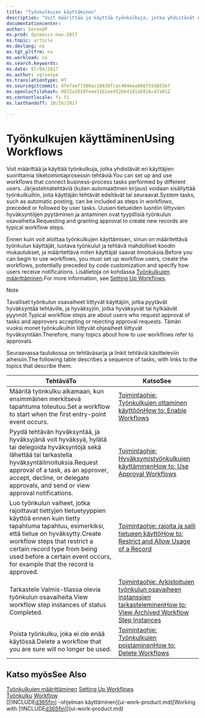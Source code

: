 ```yaml
---
title: "Työnkulkujen käyttäminen"
description: "Voit määrittää ja käyttää työnkulkuja, jotka yhdistävät eri käyttäjien suorittamia liiketoimintaprosessin tehtäviä. Järjestelmätehtäviä (kuten automaattinen kirjaus) voidaan sisällyttää työnkulkuihin, joita käyttäjän tehtävät edeltävät tai seuraavat. Uusien tietueiden luontiin liittyvien hyväksyntöjen pyytäminen ja antaminen ovat tyypillisiä työnkulun osavaiheita."
documentationcenter: 
author: SorenGP
ms.prod: dynamics-nav-2017
ms.topic: article
ms.devlang: na
ms.tgt_pltfrm: na
ms.workload: na
ms.search.keywords: 
ms.date: 07/04/2017
ms.author: sgroespe
ms.translationtype: HT
ms.sourcegitcommit: 4fefaef7380ac10836fcac404eea006f55d8556f
ms.openlocfilehash: 0032a2018feee31b1eed52bb41d1ab916c47a912
ms.contentlocale: fi-fi
ms.lasthandoff: 10/16/2017

---
```

# <a name="using-workflows"></a><span data-ttu-id="31e6c-105">Työnkulkujen käyttäminen</span><span class="sxs-lookup"><span data-stu-id="31e6c-105">Using Workflows</span></span>
<span data-ttu-id="31e6c-106">Voit määrittää ja käyttää työnkulkuja, jotka yhdistävät eri käyttäjien suorittamia liiketoimintaprosessin tehtäviä.</span><span class="sxs-lookup"><span data-stu-id="31e6c-106">You can set up and use workflows that connect business-process tasks performed by different users.</span></span> <span data-ttu-id="31e6c-107">Järjestelmätehtäviä (kuten automaattinen kirjaus) voidaan sisällyttää työnkulkuihin, joita käyttäjän tehtävät edeltävät tai seuraavat.</span><span class="sxs-lookup"><span data-stu-id="31e6c-107">System tasks, such as automatic posting, can be included as steps in workflows, preceded or followed by user tasks.</span></span> <span data-ttu-id="31e6c-108">Uusien tietueiden luontiin liittyvien hyväksyntöjen pyytäminen ja antaminen ovat tyypillisiä työnkulun osavaiheita.</span><span class="sxs-lookup"><span data-stu-id="31e6c-108">Requesting and granting approval to create new records are typical workflow steps.</span></span>  

 <span data-ttu-id="31e6c-109">Ennen kuin voit aloittaa työnkulkujen käyttämisen, sinun on määritettävä työnkulun käyttäjät, luotava työnkulut ja tehtävä mahdolliset koodin mukautukset, ja määritettävä miten käyttäjät saavat ilmoituksia.</span><span class="sxs-lookup"><span data-stu-id="31e6c-109">Before you can begin to use workflows, you must set up workflow users, create the workflows, potentially preceded by code customization and specify how users receive notifications.</span></span> <span data-ttu-id="31e6c-110">Lisätietoja on kohdassa [Työnkulkujen määrittäminen](across-set-up-workflows.md).</span><span class="sxs-lookup"><span data-stu-id="31e6c-110">For more information, see [Setting Up Workflows](across-set-up-workflows.md).</span></span>  

> [!NOTE]  
>  <span data-ttu-id="31e6c-111">Tavalliset työnkulun osavaiheet liittyvät käyttäjiin, jotka pyytävät hyväksyntää tehtäville, ja hyväksyjiin, jotka hyväksyvät tai hylkäävät pyynnöt.</span><span class="sxs-lookup"><span data-stu-id="31e6c-111">Typical workflow steps are about users who request approval of tasks and approvers accepting or rejecting approval requests.</span></span> <span data-ttu-id="31e6c-112">Tämän vuoksi monet työnkulkuihin liittyvät ohjeaiheet liittyvät hyväksyntään.</span><span class="sxs-lookup"><span data-stu-id="31e6c-112">Therefore, many topics about how to use workflows refer to approvals.</span></span>  

 <span data-ttu-id="31e6c-113">Seuraavassa taulukossa on tehtäväsarja ja linkit tehtäviä käsitteleviin aiheisiin.</span><span class="sxs-lookup"><span data-stu-id="31e6c-113">The following table describes a sequence of tasks, with links to the topics that describe them.</span></span>  

|<span data-ttu-id="31e6c-114">**Tehtävä**</span><span class="sxs-lookup"><span data-stu-id="31e6c-114">**To**</span></span>|<span data-ttu-id="31e6c-115">**Katso**</span><span class="sxs-lookup"><span data-stu-id="31e6c-115">**See**</span></span>|  
|------------|-------------|  
|<span data-ttu-id="31e6c-116">Määritä työnkulku alkamaan, kun ensimmäinen merkitsevä tapahtuma toteutuu.</span><span class="sxs-lookup"><span data-stu-id="31e6c-116">Set a workflow to start when the first entry-point event occurs.</span></span>|[<span data-ttu-id="31e6c-117">Toimintaohje: Työnkulkujen ottaminen käyttöön</span><span class="sxs-lookup"><span data-stu-id="31e6c-117">How to: Enable Workflows</span></span>](across-how-to-enable-workflows.md)|  
|<span data-ttu-id="31e6c-118">Pyydä tehtävän hyväksyntää, ja hyväksyjänä voit hyväksyä, hylätä tai delegoida hyväksyntöjä sekä lähettää tai tarkastella hyväksyntäilmoituksia.</span><span class="sxs-lookup"><span data-stu-id="31e6c-118">Request approval of a task, as an approver, accept, decline, or delegate approvals, and send or view approval notifications.</span></span>|[<span data-ttu-id="31e6c-119">Toimintaohje: Hyväksymistyönkulkujen käyttäminen</span><span class="sxs-lookup"><span data-stu-id="31e6c-119">How to: Use Approval Workflows</span></span>](across-how-use-approval-workflows.md)|  
|<span data-ttu-id="31e6c-120">Luo työnkulun vaiheet, jotka rajoittavat tiettyjen tietuetyyppien käyttöä ennen kuin tietty tapahtuma tapahtuu, esimerkiksi, että tietue on hyväksytty.</span><span class="sxs-lookup"><span data-stu-id="31e6c-120">Create workflow steps that restrict a certain record type from being used before a certain event occurs, for example that the record is approved.</span></span>|[<span data-ttu-id="31e6c-121">Toimintaohje: rajoita ja salli tietueen käyttö</span><span class="sxs-lookup"><span data-stu-id="31e6c-121">How to: Restrict and Allow Usage of a Record</span></span>](across-how-to-restrict-and-allow-usage-of-a-record.md)|  
|<span data-ttu-id="31e6c-122">Tarkastele Valmis-tilassa olevia työnkulun osavaiheita.</span><span class="sxs-lookup"><span data-stu-id="31e6c-122">View workflow step instances of status Completed.</span></span>|[<span data-ttu-id="31e6c-123">Toimintaohje: Arkistoitujen työnkulun osavaiheen instanssien tarkasteleminen</span><span class="sxs-lookup"><span data-stu-id="31e6c-123">How to: View Archived Workflow Step Instances</span></span>](across-how-to-view-archived-workflow-step-instances.md)|  
|<span data-ttu-id="31e6c-124">Poista työnkulku, joka ei ole enää käytössä.</span><span class="sxs-lookup"><span data-stu-id="31e6c-124">Delete a workflow that you are sure will no longer be used.</span></span>|[<span data-ttu-id="31e6c-125">Toimintaohje: Työnkulkujen poistaminen</span><span class="sxs-lookup"><span data-stu-id="31e6c-125">How to: Delete Workflows</span></span>](across-how-to-delete-workflows.md)|  

## <a name="see-also"></a><span data-ttu-id="31e6c-126">Katso myös</span><span class="sxs-lookup"><span data-stu-id="31e6c-126">See Also</span></span>  
<span data-ttu-id="31e6c-127">[Työnkulkujen määrittäminen](across-set-up-workflows.md) </span><span class="sxs-lookup"><span data-stu-id="31e6c-127">[Setting Up Workflows](across-set-up-workflows.md) </span></span>  
<span data-ttu-id="31e6c-128">[Työnkulku](across-workflow.md) </span><span class="sxs-lookup"><span data-stu-id="31e6c-128">[Workflow](across-workflow.md) </span></span>  
<span data-ttu-id="31e6c-129">[[!INCLUDE[d365fin](includes/d365fin_md.md)] -ohjelman käyttäminen](ui-work-product.md)</span><span class="sxs-lookup"><span data-stu-id="31e6c-129">[Working with [!INCLUDE[d365fin](includes/d365fin_md.md)]](ui-work-product.md)</span></span>

